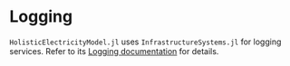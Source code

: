 # Logging

`HolisticElectricityModel.jl` uses `InfrastructureSystems.jl` for logging
services.  Refer to its [Logging
documentation](https://nrel-siip.github.io/InfrastructureSystems.jl/stable/dev_guide/logging/)
for details.

